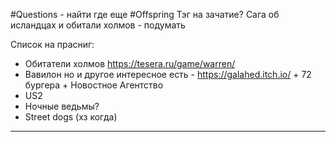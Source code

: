 #Questions - найти где еще
#Offspring Тэг на зачатие? Сага об исландцах и обитали холмов - подумать

Список на прасниг:
- Обитатели холмов https://tesera.ru/game/warren/
- Вавилон но и другое интересное есть - https://galahed.itch.io/ + 72 бургера + Новостное Агентство
- US2
- Ночные ведьмы?
- Street dogs (хз когда)
--- 




